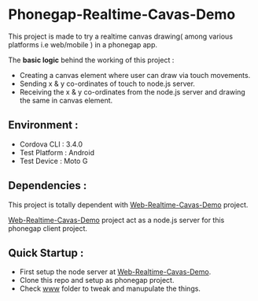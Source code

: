 Phonegap-Realtime-Cavas-Demo
============================

This project is made to try a realtime canvas drawing( among various platforms i.e web/mobile ) in a phonegap app.

The **basic logic** behind the working of this project :
* Creating a canvas element where user can draw via touch movements.
* Sending x & y co-ordinates of touch to node.js server.
* Receiving the x & y co-ordinates from the node.js server and drawing the same in canvas element.

## Environment :
* Cordova CLI : 3.4.0
* Test Platform : Android
* Test Device : Moto G

## Dependencies :
This project is totally dependent with [Web-Realtime-Cavas-Demo](https://github.com/sumitkothari/Web-Realtime-Cavas-Demo) project.

[Web-Realtime-Cavas-Demo](https://github.com/sumitkothari/Web-Realtime-Cavas-Demo) project act as a node.js server for this phonegap client project.

## Quick Startup :
* First setup the node server at [Web-Realtime-Cavas-Demo](https://github.com/sumitkothari/Web-Realtime-Cavas-Demo).
* Clone this repo and setup as phonegap project.
* Check [www](https://github.com/sumitkothari/Phonegap-Realtime-Cavas-Demo/tree/master/www) folder to tweak and manupulate the things.
